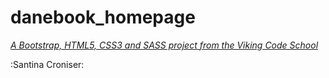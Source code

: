 # danebook_homepage

*[A Bootstrap, HTML5, CSS3 and SASS project from the Viking Code School](http://www.vikingcodeschool.com)*

:Santina Croniser: